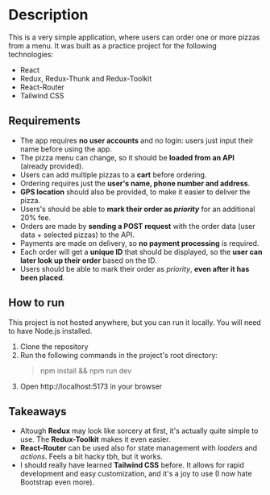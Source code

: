 # Description
This is a very simple application, where users can order one or more pizzas from a menu. It was built as a practice project for the following technologies:
- React
- Redux, Redux-Thunk and Redux-Toolkit
- React-Router
- Tailwind CSS

## Requirements
- The app requires **no user accounts** and no login: users just input their name before using the app.
- The pizza menu can change, so it should be **loaded from an API** (already provided).
- Users can add multiple pizzas to a **cart** before ordering.
- Ordering requires just the **user's name, phone number and address**.
- **GPS location** should also be provided, to make it easier to deliver the pizza.
- Users's should be able to **mark their order as _priority_** for an additional 20% fee.
- Orders are made by **sending a POST request** with the order data (user data + selected pizzas) to the API.
- Payments are made on delivery, so **no payment processing** is required.
- Each order will get a **unique ID** that should be displayed, so the **user can later look up their order** based on the ID.
- Users should be able to mark their order as _priority_, **even after it has been placed**.

## How to run
This project is not hosted anywhere, but you can run it locally. You will need to have Node.js installed.

1. Clone the repository
2. Run the following commands in the project's root directory:
    > npm install && npm run dev
3. Open http://localhost:5173 in your browser

## Takeaways
- Altough **Redux** may look like sorcery at first, it's actually quite simple to use. The **Redux-Toolkit** makes it even easier.
- **React-Router** can be used also for state management with _loaders_ and _actions_. Feels a bit hacky tbh, but it works.
- I should really have learned **Tailwind CSS** before. It allows for rapid development and easy customization, and it's a joy to use (I now hate Bootstrap even more).
